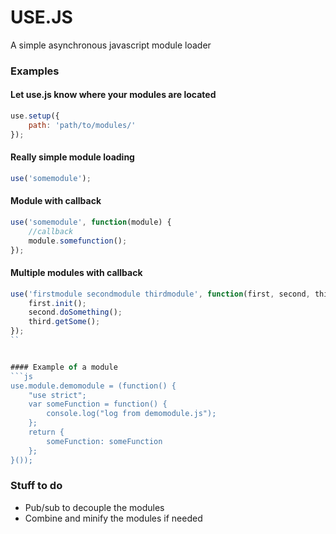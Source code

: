 # USE.JS
A simple asynchronous javascript module loader

### Examples

#### Let use.js know where your modules are located
```js
use.setup({
	path: 'path/to/modules/'
});
```


#### Really simple module loading
```js
use('somemodule');
```

#### Module with callback
```js
use('somemodule', function(module) {
	//callback
	module.somefunction();
});
```

#### Multiple modules with callback
```js
use('firstmodule secondmodule thirdmodule', function(first, second, third) {
	first.init();
	second.doSomething();
	third.getSome();
});
``


#### Example of a module
```js
use.module.demomodule = (function() {
	"use strict";
	var someFunction = function() {
		console.log("log from demomodule.js");
	};
	return {
		someFunction: someFunction
	};
}());
```

### Stuff to do

* Pub/sub to decouple the modules
* Combine and minify the modules if needed